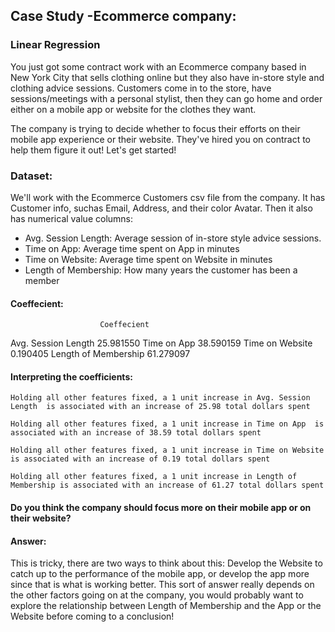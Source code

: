 ## Case Study -Ecommerce company:

### Linear Regression
You just got some contract work with an Ecommerce company based in New York City that sells clothing online but they also have in-store style and clothing advice sessions. Customers come in to the store, have sessions/meetings with a personal stylist, then they can go home and order either on a mobile app or website for the clothes they want.

The company is trying to decide whether to focus their efforts on their mobile app experience or their website. They've hired you on contract to help them figure it out! Let's get started!

### Dataset:

We'll work with the Ecommerce Customers csv file from the company. It has Customer info, suchas Email, Address, and their color Avatar. Then it also has numerical value columns:

  * Avg. Session Length: Average session of in-store style advice sessions.
  * Time on App: Average time spent on App in minutes
  * Time on Website: Average time spent on Website in minutes
  * Length of Membership: How many years the customer has been a member
  
#### Coeffecient:

 	                    Coeffecient
Avg. Session Length	  25.981550
Time on App	          38.590159
Time on Website	      0.190405
Length of Membership	61.279097

#### Interpreting the coefficients:

    Holding all other features fixed, a 1 unit increase in Avg. Session Length  is associated with an increase of 25.98 total dollars spent
    
    Holding all other features fixed, a 1 unit increase in Time on App  is associated with an increase of 38.59 total dollars spent
    
    Holding all other features fixed, a 1 unit increase in Time on Website is associated with an increase of 0.19 total dollars spent
    
    Holding all other features fixed, a 1 unit increase in Length of Membership is associated with an increase of 61.27 total dollars spent
    
    
#### Do you think the company should focus more on their mobile app or on their website?
#### Answer:
This is tricky, there are two ways to think about this: Develop the Website to catch up to the performance of the mobile app, or develop the app more since that is what is working better. This sort of answer really depends on the other factors going on at the company, you would probably want to explore the relationship between Length of Membership and the App or the Website before coming to a conclusion!
